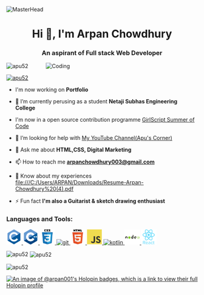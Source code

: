 ![MasterHead](https://img.etimg.com/thumb/msid-84146056,width-1200,height-900,imgsize-638053,resizemode-8/20210706_developer-economy_01.jpg)


<h1 align="center">Hi 👋, I'm Arpan Chowdhury</h1>
<h3 align="center">An aspirant of Full stack Web Developer</h3>
<img align="right" alt="Coding" width="400" src="https://miro.medium.com/v2/resize:fit:1272/1*ZSVmWGcc1weENb0ShawWxw.gif">


<p align="left"> <img src="https://komarev.com/ghpvc/?username=apu52&label=Profile%20views&color=0e75b6&style=flat" alt="apu52" /> </p>

<p align="left"> <a href="https://github.com/ryo-ma/github-profile-trophy"><img src="https://github-profile-trophy.vercel.app/?username=apu52" alt="apu52" /></a> </p>

- I'm now working on **Portfolio**

- 🌱 I’m currently perusing as a student **Netaji Subhas Engineering College**

- I'm now in a open source contribution programme [GirlScript Summer of Code](https://gssoc.girlscript.tech/)

- 🤝 I’m looking for help with [My YouTube Channel(Apu's Corner)](https://www.youtube.com/channel/UCfizmZAK3iaw6jt6-BTWrUw)

- 💬 Ask me about **HTML,CSS, Digital Marketing**

- 📫 How to reach me **arpanchowdhury003@gmail.com**

- 📄 Know about my experiences [file:///C:/Users/ARPAN/Downloads/Resume-Arpan-Chowdhury%20(4).pdf](file:///C:/Users/ARPAN/Downloads/Resume-Arpan-Chowdhury%20(4).pdf)

- ⚡ Fun fact **I'm also a Guitarist & sketch drawing enthusiast**


<p align="left">
</p>

<h3 align="left">Languages and Tools:</h3>
<p align="left"> <a href="https://www.cprogramming.com/" target="_blank" rel="noreferrer"> <img src="https://raw.githubusercontent.com/devicons/devicon/master/icons/c/c-original.svg" alt="c" width="40" height="40"/> </a> <a href="https://www.w3schools.com/cpp/" target="_blank" rel="noreferrer"> <img src="https://raw.githubusercontent.com/devicons/devicon/master/icons/cplusplus/cplusplus-original.svg" alt="cplusplus" width="40" height="40"/> </a> <a href="https://www.w3schools.com/css/" target="_blank" rel="noreferrer"> <img src="https://raw.githubusercontent.com/devicons/devicon/master/icons/css3/css3-original-wordmark.svg" alt="css3" width="40" height="40"/> </a> <a href="https://git-scm.com/" target="_blank" rel="noreferrer"> <img src="https://www.vectorlogo.zone/logos/git-scm/git-scm-icon.svg" alt="git" width="40" height="40"/> </a> <a href="https://www.w3.org/html/" target="_blank" rel="noreferrer"> <img src="https://raw.githubusercontent.com/devicons/devicon/master/icons/html5/html5-original-wordmark.svg" alt="html5" width="40" height="40"/> </a> <a href="https://developer.mozilla.org/en-US/docs/Web/JavaScript" target="_blank" rel="noreferrer"> <img src="https://raw.githubusercontent.com/devicons/devicon/master/icons/javascript/javascript-original.svg" alt="javascript" width="40" height="40"/> </a> <a href="https://kotlinlang.org" target="_blank" rel="noreferrer"> <img src="https://www.vectorlogo.zone/logos/kotlinlang/kotlinlang-icon.svg" alt="kotlin" width="40" height="40"/> </a> <a href="https://nodejs.org" target="_blank" rel="noreferrer"> <img src="https://raw.githubusercontent.com/devicons/devicon/master/icons/nodejs/nodejs-original-wordmark.svg" alt="nodejs" width="40" height="40"/> </a> <a href="https://reactjs.org/" target="_blank" rel="noreferrer"> <img src="https://raw.githubusercontent.com/devicons/devicon/master/icons/react/react-original-wordmark.svg" alt="react" width="40" height="40"/> </a> </p>

<p><img align="left" src="https://github-readme-stats.vercel.app/api/top-langs?username=apu52&show_icons=true&locale=en&layout=compact" alt="apu52" /></p>

<p>&nbsp;<img align="center" src="https://github-readme-stats.vercel.app/api?username=apu52&show_icons=true&locale=en" alt="apu52" /></p>

<p><img align="center" src="https://github-readme-streak-stats.herokuapp.com/?user=apu52&" alt="apu52" /></p>

[![An image of @arpan001's Holopin badges, which is a link to view their full Holopin profile](https://holopin.me/arpan001)](https://holopin.io/@arpan001)
